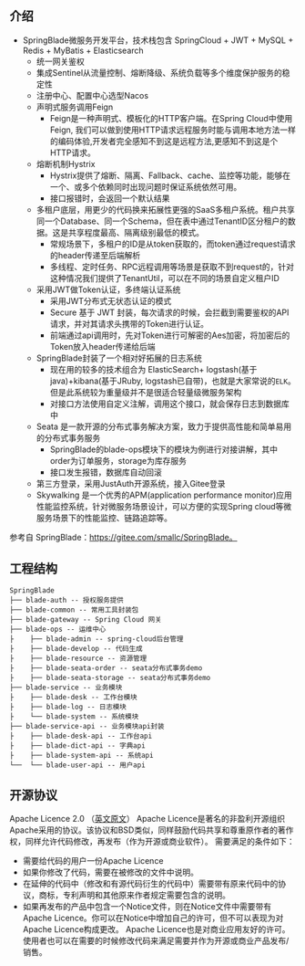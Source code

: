 ## 介绍

- SpringBlade微服务开发平台，技术栈包含 SpringCloud + JWT + MySQL + Redis + MyBatis + Elasticsearch
    - 统一网关鉴权
    - 集成Sentinel从流量控制、熔断降级、系统负载等多个维度保护服务的稳定性
    - 注册中心、配置中心选型Nacos
    - 声明式服务调用Feign
        - Feign是一种声明式、模板化的HTTP客户端。在Spring Cloud中使用Feign, 我们可以做到使用HTTP请求远程服务时能与调用本地方法一样的编码体验,开发者完全感知不到这是远程方法,更感知不到这是个HTTP请求。
    - 熔断机制Hystrix
        - Hystrix提供了熔断、隔离、Fallback、cache、监控等功能，能够在一个、或多个依赖同时出现问题时保证系统依然可用。
        - 接口报错时，会返回一个默认结果
    - 多租户底层，用更少的代码换来拓展性更强的SaaS多租户系统。租户共享同一个Database、同一个Schema，但在表中通过TenantID区分租户的数据。这是共享程度最高、隔离级别最低的模式。
        - 常规场景下，多租户的ID是从token获取的，而token通过request请求的header传递至后端解析
        - 多线程、定时任务、RPC远程调用等场景是获取不到request的，针对这种情况我们提供了TenantUtil，可以在不同的场景自定义租户ID
    - 采用JWT做Token认证，多终端认证系统
        - 采用JWT分布式无状态认证的模式
        - Secure 基于 JWT 封装，每次请求的时候，会拦截到需要鉴权的API请求，并对其请求头携带的Token进行认证。
        - 前端通过api调用时，先对Token进行可解密的Aes加密，将加密后的Token放入header传递给后端
    - SpringBlade封装了一个相对好拓展的日志系统
        - 现在用的较多的技术组合为 ElasticSearch+ logstash(基于java)+kibana(基于JRuby, logstash已自带)，也就是大家常说的`ELK`。但是此系统较为重量级并不是很适合轻量级微服务架构
        - 对接口方法使用自定义注解，调用这个接口，就会保存日志到数据库中
    - Seata 是一款开源的分布式事务解决方案，致力于提供高性能和简单易用的分布式事务服务
        - SpringBlade的blade-ops模块下的模块为例进行对接讲解，其中order为订单服务，storage为库存服务
        - 接口发生报错，数据库自动回滚
    - 第三方登录，采用JustAuth开源系统，接入Gitee登录
    - Skywalking 是一个优秀的APM(application performance monitor)应用性能监控系统，针对微服务场景设计，可以方便的实现Spring cloud等微服务场景下的性能监控、链路追踪等。

参考自 SpringBlade：https://gitee.com/smallc/SpringBlade。

## 工程结构
``` 
SpringBlade
├── blade-auth -- 授权服务提供
├── blade-common -- 常用工具封装包
├── blade-gateway -- Spring Cloud 网关
├── blade-ops -- 运维中心
├    ├── blade-admin -- spring-cloud后台管理
├    ├── blade-develop -- 代码生成
├    ├── blade-resource -- 资源管理
├    ├── blade-seata-order -- seata分布式事务demo
├    ├── blade-seata-storage -- seata分布式事务demo
├── blade-service -- 业务模块
├    ├── blade-desk -- 工作台模块 
├    ├── blade-log -- 日志模块 
├    └── blade-system -- 系统模块 
├── blade-service-api -- 业务模块api封装
├    ├── blade-desk-api -- 工作台api 
├    ├── blade-dict-api -- 字典api 
├    ├── blade-system-api -- 系统api 
└──  └── blade-user-api -- 用户api 
```

## 开源协议
Apache Licence 2.0 （[英文原文](http://www.apache.org/licenses/LICENSE-2.0.html)）
Apache Licence是著名的非盈利开源组织Apache采用的协议。该协议和BSD类似，同样鼓励代码共享和尊重原作者的著作权，同样允许代码修改，再发布（作为开源或商业软件）。
需要满足的条件如下：
* 需要给代码的用户一份Apache Licence
* 如果你修改了代码，需要在被修改的文件中说明。
* 在延伸的代码中（修改和有源代码衍生的代码中）需要带有原来代码中的协议，商标，专利声明和其他原来作者规定需要包含的说明。
* 如果再发布的产品中包含一个Notice文件，则在Notice文件中需要带有Apache Licence。你可以在Notice中增加自己的许可，但不可以表现为对Apache Licence构成更改。
  Apache Licence也是对商业应用友好的许可。使用者也可以在需要的时候修改代码来满足需要并作为开源或商业产品发布/销售。
